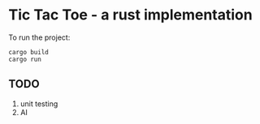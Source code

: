 # Tic Tac Toe - a rust implementation

To run the project:

```
cargo build
cargo run
```

## TODO

1. unit testing
2. AI